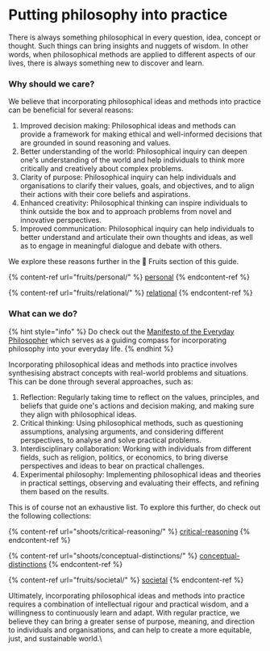 # Putting philosophy into practice

There is always something philosophical in every question, idea, concept or thought. Such things can bring insights and nuggets of wisdom. In other words, when philosophical methods are applied to different aspects of our lives, there is always something new to discover and learn.

### Why should we care?

We believe that incorporating philosophical ideas and methods into practice can be beneficial for several reasons:

1. Improved decision making: Philosophical ideas and methods can provide a framework for making ethical and well-informed decisions that are grounded in sound reasoning and values.
2. Better understanding of the world: Philosophical inquiry can deepen one's understanding of the world and help individuals to think more critically and creatively about complex problems.
3. Clarity of purpose: Philosophical inquiry can help individuals and organisations to clarify their values, goals, and objectives, and to align their actions with their core beliefs and aspirations.
4. Enhanced creativity: Philosophical thinking can inspire individuals to think outside the box and to approach problems from novel and innovative perspectives.
5. Improved communication: Philosophical inquiry can help individuals to better understand and articulate their own thoughts and ideas, as well as to engage in meaningful dialogue and debate with others.

We explore these reasons further in the 🍎 Fruits section of this guide.&#x20;

{% content-ref url="fruits/personal/" %}
[personal](fruits/personal/)
{% endcontent-ref %}

{% content-ref url="fruits/relational/" %}
[relational](fruits/relational/)
{% endcontent-ref %}

### What can we do?

{% hint style="info" %}
Do check out the [Manifesto of the Everyday Philosopher](about/manifesto-of-the-everyday-philosopher.md) which serves as a guiding compass for incorporating philosophy into your everyday life.
{% endhint %}

Incorporating philosophical ideas and methods into practice involves synthesising abstract concepts with real-world problems and situations. This can be done through several approaches, such as:

1. Reflection: Regularly taking time to reflect on the values, principles, and beliefs that guide one's actions and decision making, and making sure they align with philosophical ideas.
2. Critical thinking: Using philosophical methods, such as questioning assumptions, analysing arguments, and considering different perspectives, to analyse and solve practical problems.
3. Interdisciplinary collaboration: Working with individuals from different fields, such as religion, politics, or economics, to bring diverse perspectives and ideas to bear on practical challenges.
4. Experimental philosophy: Implementing philosophical ideas and theories in practical settings, observing and evaluating their effects, and refining them based on the results.

This is of course not an exhaustive list. To explore this further, do check out the following collections:

{% content-ref url="shoots/critical-reasoning/" %}
[critical-reasoning](shoots/critical-reasoning/)
{% endcontent-ref %}

{% content-ref url="shoots/conceptual-distinctions/" %}
[conceptual-distinctions](shoots/conceptual-distinctions/)
{% endcontent-ref %}

{% content-ref url="fruits/societal/" %}
[societal](fruits/societal/)
{% endcontent-ref %}

Ultimately, incorporating philosophical ideas and methods into practice requires a combination of intellectual rigour and practical wisdom, and a willingness to continuously learn and adapt. With regular practice, we believe they can bring a greater sense of purpose, meaning, and direction to individuals and organisations, and can help to create a more equitable, just, and sustainable world.\
